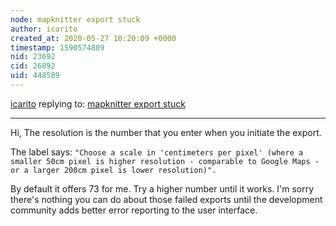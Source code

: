```yaml
---
node: mapknitter export stuck
author: icarito
created_at: 2020-05-27 10:20:09 +0000
timestamp: 1590574809
nid: 23692
cid: 26892
uid: 448589
---
```




[icarito](../profile/icarito) replying to: [mapknitter export stuck](../notes/pataxte/05-24-2020/mapknitter-export-stuck)

----
Hi,
The resolution is the number that you enter when you initiate the export.

The label says: `"Choose a scale in 'centimeters per pixel' (where a smaller 50cm pixel is higher resolution - comparable to Google Maps - or a larger 200cm pixel is lower resolution)".`

By default it offers 73 for me. Try a higher number until it works. I'm sorry there's nothing you can do about those failed exports until the development community adds better error reporting to the user interface.